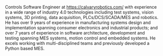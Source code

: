Controls Software Engineer at https://calvaryrobotics.com/ with experience in a wide range of industry 4.0 technologies including test systems, vision systems, 3D printing, data acquisition, PLCs/DCS/SCADA/MES and robotics. He has over 9 years of experience in manufacturing systems design and implementation spanning consumer electronics and industrial products; and over 7 years of experience in software architecture, development and testing spanning MES systems, motion control and embedded systems. He excels working with multi-disciplined teams and previously developed a Python based MES.
